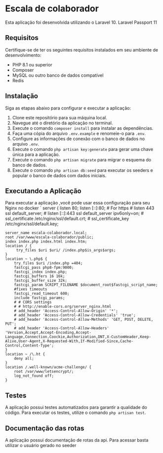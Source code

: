 # Escala de colaborador

Esta aplicação foi desenvolvida utilizando o Laravel 10.
Laravel Passport 11

## Requisitos

Certifique-se de ter os seguintes requisitos instalados em seu ambiente de desenvolvimento:

- PHP 8.1 ou superior
- Composer
- MySQL ou outro banco de dados compatível
- Redis

## Instalação

Siga as etapas abaixo para configurar e executar a aplicação:

1. Clone este repositório para sua máquina local.
2. Navegue até o diretório da aplicação no terminal.
3. Execute o comando `composer install` para instalar as dependências.
4. Faça uma cópia do arquivo `.env.example` e renomeie-o para `.env`.
5. Configure as informações de conexão com o banco de dados no arquivo `.env`.
6. Execute o comando `php artisan key:generate` para gerar uma chave única para a aplicação.
7. Execute o comando `php artisan migrate` para migrar o esquema do banco de dados.
8. Execute o comando `php artisan db:seed` para executar os seeders e popular o banco de dados com dados iniciais.

## Executando a Aplicação

Para executar a aplicação ,você pode usar essa configuração para seu Nginx no docker
 `
    server {
        listen 80;
        listen [::]:80;
        # For https
        # listen 443 ssl default_server;
        # listen [::]:443 ssl default_server ipv6only=on;
        # ssl_certificate /etc/nginx/ssl/default.crt;
        # ssl_certificate_key /etc/nginx/ssl/default.key;

    server_name escala-colaborador.local;
    root /var/www/escala-colaborador/public;
    index index.php index.html index.htm;
    location / {
         try_files $uri $uri/ /index.php$is_args$args;
    }
    location ~ \.php$ {
        try_files $uri /index.php =404;
        fastcgi_pass php8-fpm:9000;
        fastcgi_index index.php;
        fastcgi_buffers 16 16k;
        fastcgi_buffer_size 32k;
        fastcgi_param SCRIPT_FILENAME $document_root$fastcgi_script_name;
        #fixes timeouts
        fastcgi_read_timeout 600;
        include fastcgi_params;
        # # CORS settings
        # # http://enable-cors.org/server_nginx.html
        # add_header 'Access-Control-Allow-Origin' '*';
        # add_header 'Access-Control-Allow-Credentials' 'true';
        # add_header 'Access-Control-Allow-Methods' 'GET, POST, DELETE, PUT';
        # add_header 'Access-Control-Allow-Headers' 'Version,Accept,Accept-Encoding,Accept-Language,Connection,Coockie,Authorization,DNT,X-CustomHeader,Keep-Alive,User-Agent,X-Requested-With,If-Modified-Since,Cache-Control,Content-Type';
    }
    location ~ /\.ht {
        deny all;
    }
    location /.well-known/acme-challenge/ {
        root /var/www/letsencrypt/;
        log_not_found off;
    }

## Testes

A aplicação possui testes automatizados para garantir a qualidade do código. Para executar os testes, utilize o comando `php artisan test`.

## Documentação das rotas
A aplicação possui documentação de rotas da api. Para acessar basta utilizar o usuário gerado no seeder
